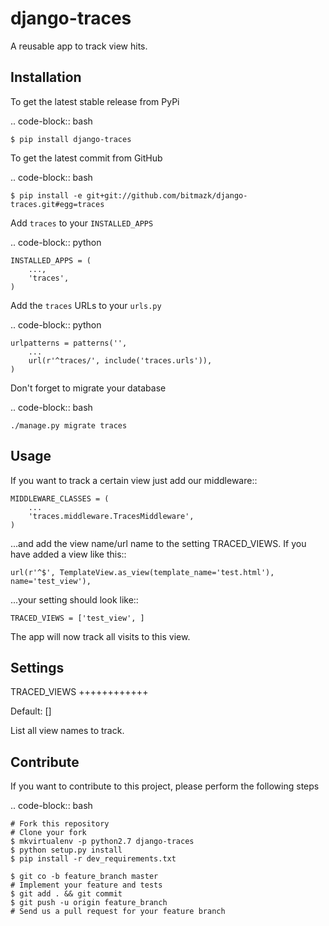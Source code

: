 django-traces
=============

A reusable app to track view hits.

Installation
------------

To get the latest stable release from PyPi

.. code-block:: bash

    $ pip install django-traces

To get the latest commit from GitHub

.. code-block:: bash

    $ pip install -e git+git://github.com/bitmazk/django-traces.git#egg=traces

Add ``traces`` to your ``INSTALLED_APPS``

.. code-block:: python

    INSTALLED_APPS = (
        ...,
        'traces',
    )

Add the ``traces`` URLs to your ``urls.py``

.. code-block:: python

    urlpatterns = patterns('',
        ...
        url(r'^traces/', include('traces.urls')),
    )

Don't forget to migrate your database

.. code-block:: bash

    ./manage.py migrate traces


Usage
-----

If you want to track a certain view just add our middleware::

    MIDDLEWARE_CLASSES = (
        ...
        'traces.middleware.TracesMiddleware',
    )

...and add the view name/url name to the setting TRACED_VIEWS. If you have
added a view like this::

    url(r'^$', TemplateView.as_view(template_name='test.html'), name='test_view'),

...your setting should look like::

    TRACED_VIEWS = ['test_view', ]

The app will now track all visits to this view.


Settings
--------

TRACED_VIEWS
++++++++++++

Default: []

List all view names to track.


Contribute
----------

If you want to contribute to this project, please perform the following steps

.. code-block:: bash

    # Fork this repository
    # Clone your fork
    $ mkvirtualenv -p python2.7 django-traces
    $ python setup.py install
    $ pip install -r dev_requirements.txt

    $ git co -b feature_branch master
    # Implement your feature and tests
    $ git add . && git commit
    $ git push -u origin feature_branch
    # Send us a pull request for your feature branch
